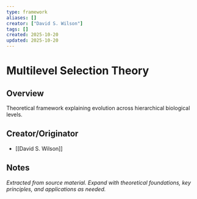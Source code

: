 ```yaml
---
type: framework
aliases: []
creator: ["David S. Wilson"]
tags: []
created: 2025-10-20
updated: 2025-10-20
---
```


# Multilevel Selection Theory

## Overview

Theoretical framework explaining evolution across hierarchical biological levels.

## Creator/Originator

- [[David S. Wilson]]

## Notes

*Extracted from source material. Expand with theoretical foundations, key principles, and applications as needed.*
